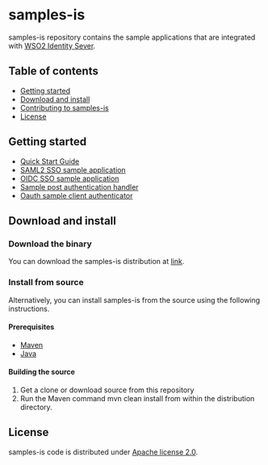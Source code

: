 # samples-is

samples-is repository contains the sample applications that are integrated with [WSO2 Identity Sever](https://wso2.com/library/articles/2017/08/what-is-wso2-identity-server/). 

## Table of contents

- [Getting started](#getting-started)
- [Download and install](#download-and-install)
- [Contributing to samples-is]()
- [License]()

## Getting started

* [Quick Start Guide](https://github.com/NipuniBhagya/samples-is/tree/master/quick-start-guide)
* [SAML2 SSO sample application](https://github.com/NipuniBhagya/samples-is/tree/master/saml2-sso-sample)
* [OIDC SSO sample application](https://github.com/NipuniBhagya/samples-is/tree/master/oidc-sso-sample)
* [Sample post authentication handler](https://github.com/NipuniBhagya/samples-is/tree/master/sample-post-authentication-handler)
* [Oauth sample client authenticator](https://github.com/NipuniBhagya/samples-is/tree/master/oauth-sample-client-authenticator)

## Download and install

### Download the binary

You can download the samples-is distribution at [link]().

### Install from source

Alternatively, you can install samples-is from the source using the following instructions.

#### Prerequisites

* [Maven](https://maven.apache.org/download.cgi)
* [Java](http://www.oracle.com/technetwork/java/javase/downloads)

#### Building the source

1. Get a clone or download source from this repository
2. Run the Maven command mvn clean install from within the distribution directory.

## License

samples-is code is distributed under [Apache license 2.0](https://github.com/wso2/samples-is/blob/master/LICENSE).

